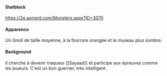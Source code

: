 #### Statblock
https://2e.aonprd.com/Monsters.aspx?ID=3070
#### Apparence
Un Gnoll de taille moyenne, à la fourrure orangée et le museau plus sombre.
#### Background
Il cherche à devenir traqueur [[Sayaad]] et participe aux épreuves comme les joueurs. C'est un bon guerrier, très intelligent.